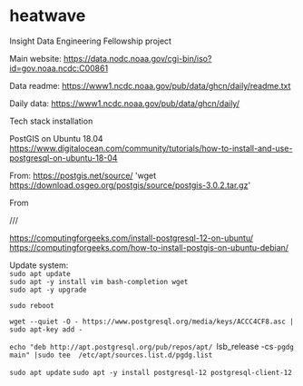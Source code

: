 # heatwave
Insight Data Engineering Fellowship project

Main website:
https://data.nodc.noaa.gov/cgi-bin/iso?id=gov.noaa.ncdc:C00861

Data readme:
https://www1.ncdc.noaa.gov/pub/data/ghcn/daily/readme.txt

Daily data:
https://www1.ncdc.noaa.gov/pub/data/ghcn/daily/


Tech stack installation

PostGIS on Ubuntu 18.04
https://www.digitalocean.com/community/tutorials/how-to-install-and-use-postgresql-on-ubuntu-18-04

From: https://postgis.net/source/
'wget https://download.osgeo.org/postgis/source/postgis-3.0.2.tar.gz'

From

///

https://computingforgeeks.com/install-postgresql-12-on-ubuntu/
https://computingforgeeks.com/how-to-install-postgis-on-ubuntu-debian/

Update system:\
`sudo apt update` \
`sudo apt -y install vim bash-completion wget` \
`sudo apt -y upgrade`

`sudo reboot`

`wget --quiet -O - https://www.postgresql.org/media/keys/ACCC4CF8.asc | sudo apt-key add -`

`echo "deb http://apt.postgresql.org/pub/repos/apt/ `lsb_release -cs`-pgdg main" |sudo tee  /etc/apt/sources.list.d/pgdg.list`

`sudo apt update`
`sudo apt -y install postgresql-12 postgresql-client-12`